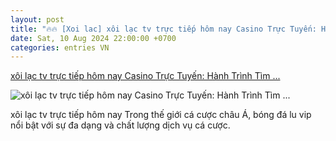 ```yaml
---
layout: post
title: "🔥🔥 [Xoi lac] xôi lạc tv trực tiếp hôm nay Casino Trực Tuyến: Hành Trình Tìm ..."
date: Sat, 10 Aug 2024 22:00:00 +0700
categories: entries VN
---
```

[xôi lạc tv trực tiếp hôm nay Casino Trực Tuyến: Hành Trình Tìm ...](https://sjc.com.vn/?poker=%E1%BB%A8ng-d%E1%BB%A5ng-t%E1%BB%91t-nh%E1%BA%A5t-cho-c%C3%A1-c%C6%B0%E1%BB%A3c-b%C3%B3ng-%C4%91%C3%A1-2024-08-10.php)

![xôi lạc tv trực tiếp hôm nay Casino Trực Tuyến: Hành Trình Tìm ...](https://sjc.com.vn/upload/hìnhweb900x598-01_1722332663.jpg)

xôi lạc tv trực tiếp hôm nay Trong thế giới cá cược châu Á, bóng đá lu vip nổi bật với sự đa dạng và chất lượng dịch vụ cá cược.

